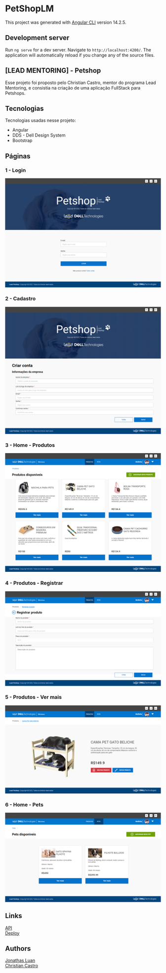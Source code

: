 # PetShopLM

This project was generated with [Angular CLI](https://github.com/angular/angular-cli) version 14.2.5.

## Development server

Run `ng serve` for a dev server. Navigate to `http://localhost:4200/`. The application will automatically reload if you change any of the source files.
## [LEAD MENTORING] - Petshop
Esse projeto foi proposto pelo Christian Castro, mentor do programa Lead Mentoring, e consistia na criação de uma aplicação FullStack para Petshops. 

## Tecnologias 

Tecnologias usadas nesse projeto:

* Angular 
* DDS - Dell Design System
* Bootstrap

## Páginas  

### 1 - Login

![Homepage image](/src/assets/README/login.png)

### 2 - Cadastro

![Homepage image](/src/assets/README/cadastro.png)

### 3 - Home - Produtos

![Homepage image](/src/assets/README/produtos.png)


### 4 - Produtos - Registrar

![Login](/src/assets/README/registrarprod.png)


### 5 - Produtos - Ver mais

![Sign up](/src/assets/README/vermaisProd.png)


### 6 - Home - Pets

![Dashboard](/src/assets/README/pets.png)


## Links

  <a href="https://github.com/jonathasltavares/LeadMentoringPetShopAPI" target="_blank" rel="noopener noreferrer">API</a><br>
  <a href="https://leadmentoringvalorantproject.vercel.app" target="_blank" rel="noopener noreferrer">Deploy</a>
  

## Authors

  <a href="https://github.com/jonathasltavares" target="_blank" rel="noopener noreferrer">Jonathas Luan</a>  
  <a href="https://github.com/CCastro01" target="_blank" rel="noopener noreferrer">Christian Castro</a>  
